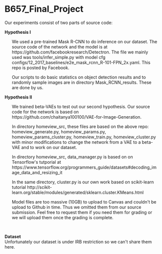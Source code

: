 # B657_Final_Project
Our experiments consist of two parts of source code:

<b> Hypothesis I </b> 
<br />
<ol> We used a pre-trained Mask R-CNN to do inference on our dataset. The source code of the network and the model is at https://github.com/facebookresearch/Detectron. The file we mainly used was tools/infer_simple.py with model cfg configs/12_2017_baselines/e2e_mask_rcnn_R-101-FPN_2x.yaml. This repo is posted by Facebook. </ol>
<ol> Our scripts to do basic statistics on object detection results and to randomly sample images are in directory Mask_RCNN_results. These are done by us. </ol>

<b> Hypothesis II </b>
<ol> We trained beta-VAEs to test out our second hypothesis. Our source code for the network is based on https://github.com/chaitanya100100/VAE-for-Image-Generation.</ol>
<ol> In directory homeview_src, these files are based on the above repo: homeview_generate.py, homeview_params.py, homeview_params_cluster.py, homeview_train.py, homeview_cluster.py with minor modifications to change the network from a VAE to a beta-VAE and to work on our dataset. </ol>
<ol> In directory homeview_src, data_manager.py is based on on Tensorflow's tutporial at https://www.tensorflow.org/programmers_guide/datasets#decoding_image_data_and_resizing_it </ol>
<ol> In the same directory, cluster.py is our own work based on scikit-learn tutorial http://scikit-learn.org/stable/modules/generated/sklearn.cluster.KMeans.html </ol>
<ol> Model files are too massive (10GB) to upload to Canvas and couldn't be upload to Github in time. Thus we omitted them from our source submission. Feel free to request them if you need them for grading or we will upload them once the grading is complete. </ol>

<br />

<b> Dataset </b>
<br />
Unfortunately our dataset is under IRB restriction so we can't share them here.
